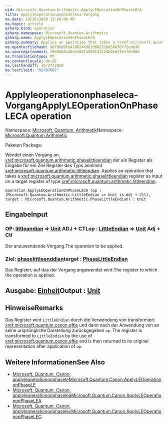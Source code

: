 ```yaml
---
uid: Microsoft.Quantum.Arithmetic.ApplyLEOperationOnPhaseLECA
title: Applyleoperationonphaseleca-Vorgang
ms.date: 10/26/2020 12:00:00 AM
ms.topic: article
qsharp.kind: operation
qsharp.namespace: Microsoft.Quantum.Arithmetic
qsharp.name: ApplyLEOperationOnPhaseLECA
qsharp.summary: Applies an operation that takes a <xref:microsoft.quantum.arithmetic.phaselittleendian> register as input on a target register of type <xref:microsoft.quantum.arithmetic.littleendian>.
ms.openlocfilehash: 9d70e89fe4186244361d80252b856878772eda30
ms.sourcegitcommit: 29e0d88a30e4166fa580132124b0eb57e1f0e986
ms.translationtype: MT
ms.contentlocale: de-DE
ms.lasthandoff: 10/27/2020
ms.locfileid: "92707607"
---
```

# <a name="applyleoperationonphaseleca-operation"></a><span data-ttu-id="08b25-102">Applyleoperationonphaseleca-Vorgang</span><span class="sxs-lookup"><span data-stu-id="08b25-102">ApplyLEOperationOnPhaseLECA operation</span></span>

<span data-ttu-id="08b25-103">Namespace: [Microsoft. Quantum. Arithmetik](xref:Microsoft.Quantum.Arithmetic)</span><span class="sxs-lookup"><span data-stu-id="08b25-103">Namespace: [Microsoft.Quantum.Arithmetic](xref:Microsoft.Quantum.Arithmetic)</span></span>

<span data-ttu-id="08b25-104">Paketen [](https://nuget.org/packages/)</span><span class="sxs-lookup"><span data-stu-id="08b25-104">Package: [](https://nuget.org/packages/)</span></span>


<span data-ttu-id="08b25-105">Wendet einen Vorgang an, <xref:microsoft.quantum.arithmetic.phaselittleendian> der ein Register als Eingabe für ein Ziel Register des Typs annimmt <xref:microsoft.quantum.arithmetic.littleendian> .</span><span class="sxs-lookup"><span data-stu-id="08b25-105">Applies an operation that takes a <xref:microsoft.quantum.arithmetic.phaselittleendian> register as input on a target register of type <xref:microsoft.quantum.arithmetic.littleendian>.</span></span>

```qsharp
operation ApplyLEOperationOnPhaseLECA (op : (Microsoft.Quantum.Arithmetic.LittleEndian => Unit is Adj + Ctl), target : Microsoft.Quantum.Arithmetic.PhaseLittleEndian) : Unit
```


## <a name="input"></a><span data-ttu-id="08b25-106">Eingabe</span><span class="sxs-lookup"><span data-stu-id="08b25-106">Input</span></span>

### <a name="op--littleendian--unit-adj--ctl"></a><span data-ttu-id="08b25-107">OP: [littleandian](xref:Microsoft.Quantum.Arithmetic.LittleEndian) => [Unit](xref:microsoft.quantum.lang-ref.unit) ADJ + CTL</span><span class="sxs-lookup"><span data-stu-id="08b25-107">op : [LittleEndian](xref:Microsoft.Quantum.Arithmetic.LittleEndian) => [Unit](xref:microsoft.quantum.lang-ref.unit) Adj + Ctl</span></span>

<span data-ttu-id="08b25-108">Der anzuwendende Vorgang.</span><span class="sxs-lookup"><span data-stu-id="08b25-108">The operation to be applied.</span></span>


### <a name="target--phaselittleendian"></a><span data-ttu-id="08b25-109">Ziel: [phaselittleenddian](xref:Microsoft.Quantum.Arithmetic.PhaseLittleEndian)</span><span class="sxs-lookup"><span data-stu-id="08b25-109">target : [PhaseLittleEndian](xref:Microsoft.Quantum.Arithmetic.PhaseLittleEndian)</span></span>

<span data-ttu-id="08b25-110">Das Register, auf das der Vorgang angewendet wird.</span><span class="sxs-lookup"><span data-stu-id="08b25-110">The register to which the operation is applied.</span></span>



## <a name="output--unit"></a><span data-ttu-id="08b25-111">Ausgabe: [Einheit](xref:microsoft.quantum.lang-ref.unit)</span><span class="sxs-lookup"><span data-stu-id="08b25-111">Output : [Unit](xref:microsoft.quantum.lang-ref.unit)</span></span>



## <a name="remarks"></a><span data-ttu-id="08b25-112">Hinweise</span><span class="sxs-lookup"><span data-stu-id="08b25-112">Remarks</span></span>

<span data-ttu-id="08b25-113">Das Register wird `LittleEndian` durch die Verwendung von transformiert <xref:microsoft.quantum.canon.qftle> und dann nach der Anwendung von an seine ursprüngliche Darstellung zurückgegeben `op` .</span><span class="sxs-lookup"><span data-stu-id="08b25-113">The register is transformed to `LittleEndian` by the use of <xref:microsoft.quantum.canon.qftle> and is then returned to its original representation after application of `op`.</span></span>

## <a name="see-also"></a><span data-ttu-id="08b25-114">Weitere Informationen</span><span class="sxs-lookup"><span data-stu-id="08b25-114">See Also</span></span>

- [<span data-ttu-id="08b25-115">Microsoft. Quantum. Canon. applyleoperationonphasele</span><span class="sxs-lookup"><span data-stu-id="08b25-115">Microsoft.Quantum.Canon.ApplyLEOperationonPhaseLE</span></span>](xref:Microsoft.Quantum.Canon.ApplyLEOperationonPhaseLE)
- [<span data-ttu-id="08b25-116">Microsoft. Quantum. Canon. applyleoperationonphaselea</span><span class="sxs-lookup"><span data-stu-id="08b25-116">Microsoft.Quantum.Canon.ApplyLEOperationonPhaseLEA</span></span>](xref:Microsoft.Quantum.Canon.ApplyLEOperationonPhaseLEA)
- [<span data-ttu-id="08b25-117">Microsoft. Quantum. Canon. applyleoperationonphaselec</span><span class="sxs-lookup"><span data-stu-id="08b25-117">Microsoft.Quantum.Canon.ApplyLEOperationonPhaseLEC</span></span>](xref:Microsoft.Quantum.Canon.ApplyLEOperationonPhaseLEC)